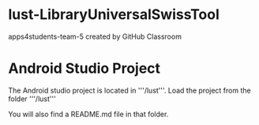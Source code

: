 # lust-LibraryUniversalSwissTool
apps4students-team-5 created by GitHub Classroom

# Android Studio Project

The Android studio project is located in '''/lust'''.
Load the project from the folder '''/lust'''


You will also find a README.md file in that folder.  

